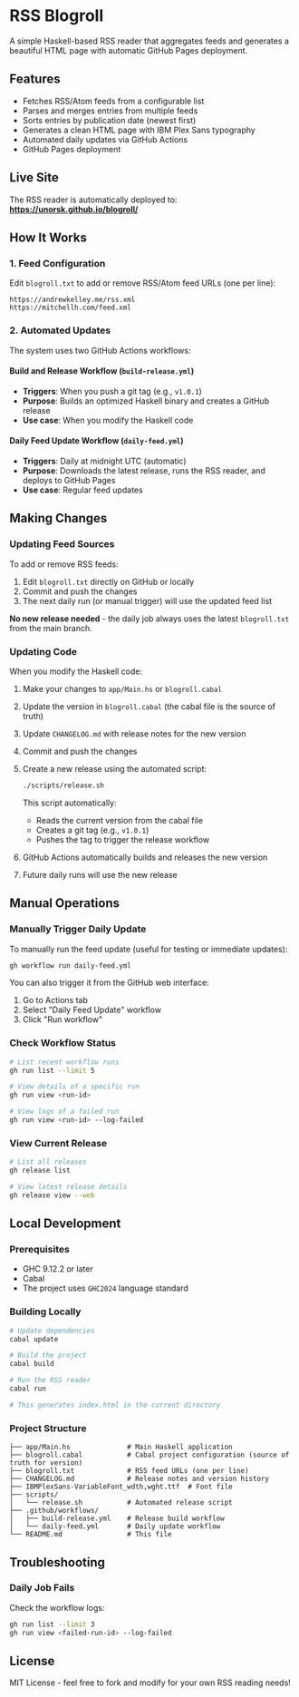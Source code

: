 # RSS Blogroll

A simple Haskell-based RSS reader that aggregates feeds and generates a beautiful HTML page with automatic GitHub Pages deployment.

## Features

- Fetches RSS/Atom feeds from a configurable list
- Parses and merges entries from multiple feeds
- Sorts entries by publication date (newest first)
- Generates a clean HTML page with IBM Plex Sans typography
- Automated daily updates via GitHub Actions
- GitHub Pages deployment

## Live Site

The RSS reader is automatically deployed to: **https://unorsk.github.io/blogroll/**

## How It Works

### 1. Feed Configuration

Edit `blogroll.txt` to add or remove RSS/Atom feed URLs (one per line):

```
https://andrewkelley.me/rss.xml
https://mitchellh.com/feed.xml
```

### 2. Automated Updates

The system uses two GitHub Actions workflows:

#### Build and Release Workflow (`build-release.yml`)
- **Triggers**: When you push a git tag (e.g., `v1.0.1`)
- **Purpose**: Builds an optimized Haskell binary and creates a GitHub release
- **Use case**: When you modify the Haskell code

#### Daily Feed Update Workflow (`daily-feed.yml`)
- **Triggers**: Daily at midnight UTC (automatic)
- **Purpose**: Downloads the latest release, runs the RSS reader, and deploys to GitHub Pages
- **Use case**: Regular feed updates

## Making Changes

### Updating Feed Sources

To add or remove RSS feeds:

1. Edit `blogroll.txt` directly on GitHub or locally
2. Commit and push the changes
3. The next daily run (or manual trigger) will use the updated feed list

**No new release needed** - the daily job always uses the latest `blogroll.txt` from the main branch.

### Updating Code

When you modify the Haskell code:

1. Make your changes to `app/Main.hs` or `blogroll.cabal`
2. Update the version in `blogroll.cabal` (the cabal file is the source of truth)
3. Update `CHANGELOG.md` with release notes for the new version
4. Commit and push the changes
5. Create a new release using the automated script:
   ```bash
   ./scripts/release.sh
   ```
   This script automatically:
   - Reads the current version from the cabal file
   - Creates a git tag (e.g., `v1.0.1`) 
   - Pushes the tag to trigger the release workflow

6. GitHub Actions automatically builds and releases the new version
7. Future daily runs will use the new release

## Manual Operations

### Manually Trigger Daily Update

To manually run the feed update (useful for testing or immediate updates):

```bash
gh workflow run daily-feed.yml
```

You can also trigger it from the GitHub web interface:
1. Go to Actions tab
2. Select "Daily Feed Update" workflow  
3. Click "Run workflow"

### Check Workflow Status

```bash
# List recent workflow runs
gh run list --limit 5

# View details of a specific run
gh run view <run-id>

# View logs of a failed run
gh run view <run-id> --log-failed
```

### View Current Release

```bash
# List all releases
gh release list

# View latest release details
gh release view --web
```

## Local Development

### Prerequisites

- GHC 9.12.2 or later
- Cabal
- The project uses `GHC2024` language standard

### Building Locally

```bash
# Update dependencies
cabal update

# Build the project
cabal build

# Run the RSS reader
cabal run

# This generates index.html in the current directory
```

### Project Structure

```
├── app/Main.hs              # Main Haskell application
├── blogroll.cabal           # Cabal project configuration (source of truth for version)
├── blogroll.txt             # RSS feed URLs (one per line)
├── CHANGELOG.md             # Release notes and version history
├── IBMPlexSans-VariableFont_wdth,wght.ttf  # Font file
├── scripts/
│   └── release.sh           # Automated release script
├── .github/workflows/
│   ├── build-release.yml    # Release build workflow
│   └── daily-feed.yml       # Daily update workflow
└── README.md                # This file
```

## Troubleshooting

### Daily Job Fails

Check the workflow logs:
```bash
gh run list --limit 3
gh run view <failed-run-id> --log-failed
```

## License

MIT License - feel free to fork and modify for your own RSS reading needs!